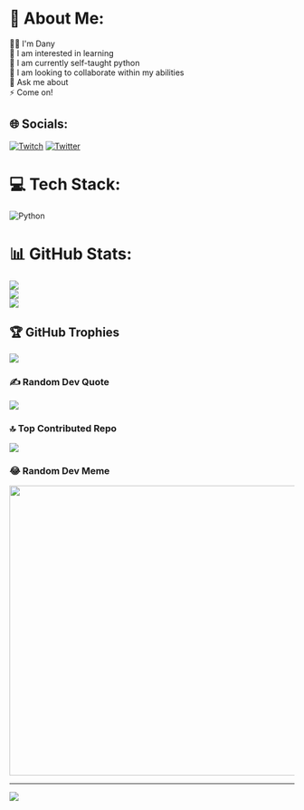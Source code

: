 
# 💫 About Me:
🙋‍♂ I'm Dany<br>👀 I am interested in learning<br>🌱 I am currently self-taught python<br>👯 I am looking to collaborate within my abilities<br>💬 Ask me about<br>⚡ Come on!


## 🌐 Socials:
[![Twitch](https://img.shields.io/badge/Twitch-%239146FF.svg?logo=Twitch&logoColor=white)](https://twitch.tv/DanyRJ) [![Twitter](https://img.shields.io/badge/Twitter-%231DA1F2.svg?logo=Twitter&logoColor=white)](https://twitter.com/DanyRJ_) 

# 💻 Tech Stack:
![Python](https://img.shields.io/badge/python-3670A0?style=flat&logo=python&logoColor=ffdd54)
# 📊 GitHub Stats:
![](https://github-readme-stats.vercel.app/api?username=DanyRJ&theme=algolia&hide_border=true&include_all_commits=false&count_private=false)<br/>
![](https://github-readme-streak-stats.herokuapp.com/?user=DanyRJ&theme=algolia&hide_border=true)<br/>
![](https://github-readme-stats.vercel.app/api/top-langs/?username=DanyRJ&theme=algolia&hide_border=true&include_all_commits=false&count_private=false&layout=compact)

## 🏆 GitHub Trophies
![](https://github-profile-trophy.vercel.app/?username=DanyRJ&theme=gitdimmed&no-frame=true&no-bg=false&margin-w=4)

### ✍️ Random Dev Quote
![](https://quotes-github-readme.vercel.app/api?type=horizontal&theme=radical)

### 🔝 Top Contributed Repo
![](https://github-contributor-stats.vercel.app/api?username=DanyRJ&limit=5&theme=algolia&combine_all_yearly_contributions=true)

### 😂 Random Dev Meme
<img src="https://rm.up.railway.app/" width="512px"/>

---
[![](https://visitcount.itsvg.in/api?id=DanyRJ&icon=5&color=9)](https://visitcount.itsvg.in)

<!-- Proudly created with GPRM ( https://gprm.itsvg.in ) -->